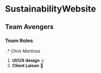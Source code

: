 # SustainabilityWebsite

## Team Avengers
### Team Roles  
..* _Chris Martinez_
1. **UI/UX design** :crossed_swords:
2. **Client Laison** :tokyo_tower:
